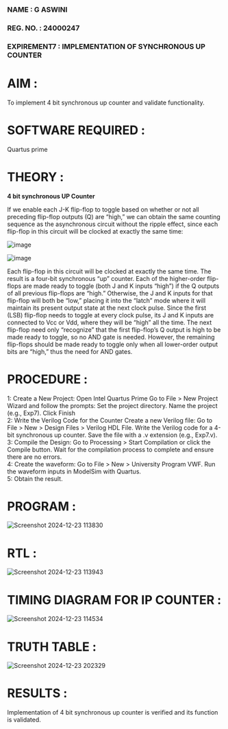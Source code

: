 ### NAME : G ASWINI
### REG. NO. : 24000247
### EXPIREMENT7 :  IMPLEMENTATION OF SYNCHRONOUS UP COUNTER

# AIM :

To implement 4 bit synchronous up counter and validate functionality.

# SOFTWARE REQUIRED :

Quartus prime

# THEORY :

**4 bit synchronous UP Counter**

If we enable each J-K flip-flop to toggle based on whether or not all preceding flip-flop outputs (Q) are “high,” we can obtain the same counting sequence as the asynchronous circuit without the ripple effect, since each flip-flop in this circuit will be clocked at exactly the same time:

![image](https://github.com/naavaneetha/SYNCHRONOUS-UP-COUNTER/assets/154305477/d5db3fa0-e413-404c-b80e-b2f39d82e7e8)


![image](https://github.com/naavaneetha/SYNCHRONOUS-UP-COUNTER/assets/154305477/52cb61eb-d04b-442d-810c-31185a68410b)

Each flip-flop in this circuit will be clocked at exactly the same time.
The result is a four-bit synchronous “up” counter. Each of the higher-order flip-flops are made ready to toggle (both J and K inputs “high”) if the Q outputs of all previous flip-flops are “high.”
Otherwise, the J and K inputs for that flip-flop will both be “low,” placing it into the “latch” mode where it will maintain its present output state at the next clock pulse.
Since the first (LSB) flip-flop needs to toggle at every clock pulse, its J and K inputs are connected to Vcc or Vdd, where they will be “high” all the time.
The next flip-flop need only “recognize” that the first flip-flop’s Q output is high to be made ready to toggle, so no AND gate is needed.
However, the remaining flip-flops should be made ready to toggle only when all lower-order output bits are “high,” thus the need for AND gates.

# PROCEDURE :

1: Create a New Project:
 Open Intel Quartus Prime
 Go to File > New Project Wizard and follow the prompts:
 Set the project directory.
 Name the project (e.g., Exp7).
 Click Finish       
2: Write the Verilog Code for the Counter
 Create a new Verilog file:
 Go to File > New > Design Files > Verilog HDL File.
 Write the Verilog code for a 4-bit synchronous up counter.
 Save the file with a .v extension (e.g., Exp7.v).         
3: Compile the Design:
 Go to Processing > Start Compilation or click the Compile button.
 Wait for the compilation process to complete and ensure there are no errors.         
4: Create the waveform:
 Go to File > New > University Program VWF.
 Run the waveform inputs in ModelSim with Quartus.           
5: Obtain the result.

# PROGRAM : 

![Screenshot 2024-12-23 113830](https://github.com/user-attachments/assets/0d68d513-4bce-4ed1-a442-bcebfcee4f91)

# RTL :

![Screenshot 2024-12-23 113943](https://github.com/user-attachments/assets/71778ad5-543c-46e0-8cb9-fc1e9ba7dce2)

# TIMING DIAGRAM FOR IP COUNTER :

![Screenshot 2024-12-23 114534](https://github.com/user-attachments/assets/f789a66f-188f-4cd9-bbac-3d3a87c4cdd7)

# TRUTH TABLE  :

![Screenshot 2024-12-23 202329](https://github.com/user-attachments/assets/cb15443f-a807-40e1-a8a1-b5024976b5d5)

# RESULTS :

 Implementation of 4 bit synchronous up counter is verified and its function is validated.
